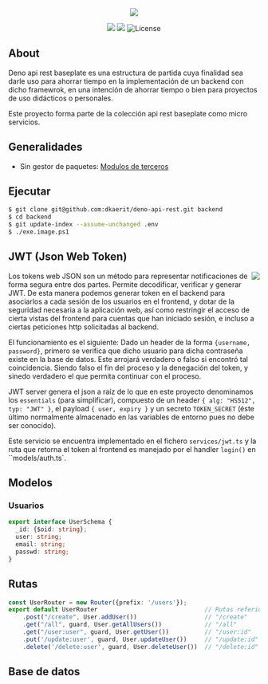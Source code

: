 <center><img src="https://i.imgur.com/GtgLBvg.png"></center>

<p align="center">
<img src="https://img.shields.io/github/commit-activity/y/dkaerit/deno-api-rest?color=17a8c8">
<img src="https://img.shields.io/github/downloads/dkaerit/deno-api-rest/total?color=17a8c8">
<img src="https://img.shields.io/badge/license-MIT-17a8c8" alt="License">
</p>

## About

Deno api rest baseplate es una estructura de partida cuya finalidad sea darle uso para ahorrar tiempo en la implementación de un backend con dicho framewrok, en una intención de ahorrar tiempo o bien para proyectos de uso didácticos o personales. 

Este proyecto forma parte de la colección api rest baseplate como micro servicios.

## Generalidades
  * Sin gestor de paquetes: [Modulos de terceros](https://deno.land/x)

## Ejecutar

```bash
$ git clone git@github.com:dkaerit/deno-api-rest.git backend
$ cd backend
$ git update-index --assume-unchanged .env
$ ./exe.image.ps1
```


## JWT (Json Web Token)
<img align="right" src="https://user-images.githubusercontent.com/24440929/150584119-a836a85b-0330-4686-b3ed-5871cc3378e9.png"> Los tokens web JSON son un método para representar notificaciones de forma segura entre dos partes. Permite decodificar, verificar y generar JWT. 
De esta manera podemos generar token en el backend para asociarlos a cada sesión de los usuarios en el frontend, y dotar de la seguridad necesaria a la aplicación web, así como restringir el acceso de cierta vistas del frontend para cuentas que han iniciado sesión, e incluso a ciertas peticiones http solicitadas al backend.

El funcionamiento es el siguiente: Dado un header de la forma `{username, password}`, primero se verifica que dicho usuario para dicha contraseña existe en la base de datos. Este arrojará verdadero o falso si encontró tal coincidencia. Siendo falso el fin del proceso y la denegación del token, y sinedo verdadero el que permita continuar con el proceso. 

JWT server genera el json a raíz de lo que en este proyecto denominamos los `essentials` (para simplificar), compuesto de un header `{ alg: "HS512", typ: "JWT" }`, el payload `{ user, expiry }` y un secreto `TOKEN_SECRET` (éste último normalmente almacenado en las variables de entorno pues no debe ser conocido). 

Este servicio se encuentra implementado en el fichero `services/jwt.ts` y la ruta que retorna el token al frontend es manejado por el handler `login()` en ``models/auth.ts`.

## Modelos
### Usuarios
```typescript
export interface UserSchema {
  _id: {$oid: string};
  user: string;
  email: string;
  passwd: string;
}

```

## Rutas
```typescript
const UserRouter = new Router({prefix: '/users'});
export default UserRouter                              // Rutas referidas al modelo "Usuario"
    .post("/create", User.addUser())                   // "/create"            → addUser()
    .get("/all", guard, User.getAllUsers())            // "/all"       ~guard~ → getAllUsers()
    .get("/user:user", guard, User.getUser())          // "/user:id"   ~guard~ → getUser()
    .put('/update:user', guard, User.updateUser())     // "/update:id" ~guard~ → updateUser()
    .delete('/delete:user', guard, User.deleteUser())  // "/delete:id" ~guard~ → deleteUser()
```



## Base de datos
